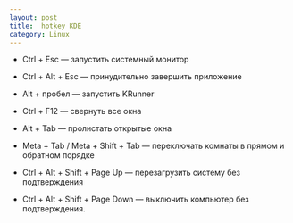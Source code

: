 ```yaml
---
layout: post
title:  hotkey KDE
category: Linux
---
```


- Ctrl + Esc — запустить системный монитор

- Ctrl + Alt + Esc — принудительно завершить приложение

- Alt + пробел — запустить KRunner

- Ctrl + F12 — свернуть все окна

- Alt + Tab — пролистать открытые окна

- Meta + Tab / Meta + Shift + Tab — переключать комнаты в прямом и обратном порядке

- Ctrl + Alt + Shift + Page Up — перезагрузить систему без подтверждения

- Ctrl + Alt + Shift + Page Down — выключить компьютер без подтверждения.